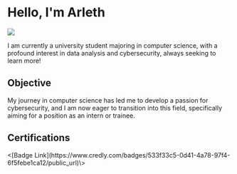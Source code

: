 # Hello, I'm Arleth
<a href="https://www.linkedin.com/in/alexandra-b-560543242/"><img src="https://img.shields.io/badge/-LinkedIn-0072b1?&style=for-the-badge&logo=linkedin&logoColor=white" /></a>

I am currently a university student majoring in computer science, with a profound interest in data analysis and cybersecurity, always seeking to learn more!

## Objective

My journey in computer science has led me to develop a passion for cybersecurity, and I am now eager to transition into this field, specifically aiming for a position as an intern or trainee.

## Certifications
<div>
<[Badge Link](https://www.credly.com/badges/533f33c5-0d41-4a78-97f4-6f5febe1ca12/public_url)\>
<![Badge Image](https://img.shields.io/badge/-CCD-000080?&style=for-the-badge&logoColor=white)\>
</div>
